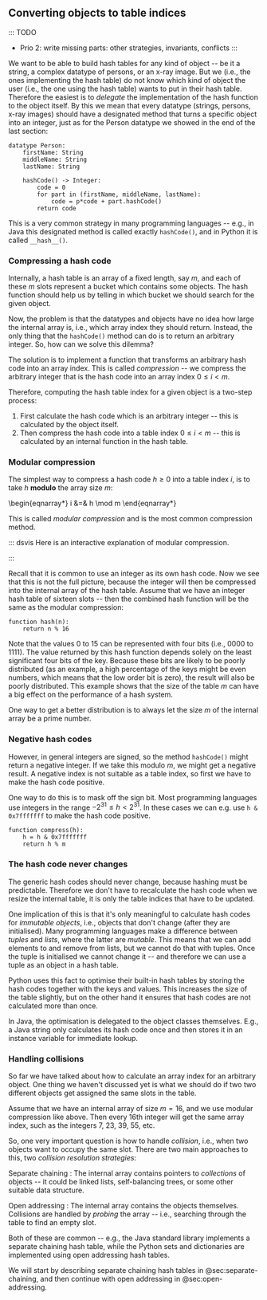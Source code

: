 
## Converting objects to table indices

::: TODO
- Prio 2: write missing parts: other strategies, invariants, conflicts
:::

We want to be able to build hash tables for any kind of object -- be it a string, a complex datatype of persons, or an x-ray image.
But we (i.e., the ones implementing the hash table) do not know which kind of object the user (i.e., the one using the hash table) wants to put in their hash table.
Therefore the easiest is to *delegate* the implementation of the hash function to the object itself.
By this we mean that every datatype (strings, persons, x-ray images) should have a designated method that turns a specific object into an integer, just as for the Person datatype we showed in the end of the last section:

    datatype Person:
        firstName: String
        middleName: String
        lastName: String

        hashCode() -> Integer:
            code = 0
            for part in (firstName, middleName, lastName):
                code = p*code + part.hashCode()
            return code

This is a very common strategy in many programming languages -- e.g., in Java this designated method is called exactly `hashCode()`, and in Python it is called `__hash__()`.


### Compressing a hash code

Internally, a hash table is an array of a fixed length, say $m$, and each of these $m$ slots represent a bucket which contains some objects.
The hash function should help us by telling in which bucket we should search for the given object.

Now, the problem is that the datatypes and objects have no idea how large the internal array is, i.e., which array index they should return.
Instead, the only thing that the `hashCode()` method can do is to return an arbitrary integer.
So, how can we solve this dilemma?

The solution is to implement a function that transforms an arbitrary hash code into an array index.
This is called *compression* -- we compress the arbitrary integer that is the hash code into an array index $0\leq i<m$.

Therefore, computing the hash table index for a given object is a two-step process:

1. First calculate the hash code which is an arbitrary integer -- this is calculated by the object itself.
2. Then compress the hash code into a table index $0\leq i<m$ -- this is calculated by an internal function in the hash table.


### Modular compression

The simplest way to compress a hash code $h\geq 0$ into a table index $i$, is to take $h$ **modulo** the array size $m$:

\begin{eqnarray*}
i &=& h \mod m
\end{eqnarray*}

This is called *modular compression* and is the most common compression method.

::: dsvis
Here is an interactive explanation of modular compression.

<inlineav id="hashFuncExCON1" src="Hashing/hashFuncExCON1.js" name="Hash Function Slideshow 1"/>
:::

Recall that it is common to use an integer as its own hash code.
Now we see that this is not the full picture, because the integer will then be compressed into the internal array of the hash table.
Assume that we have an integer hash table of sixteen slots -- then the combined hash function will be the same as the modular compression:

    function hash(n):
        return n % 16

Note that the values 0 to 15 can be represented with four bits (i.e.,
0000 to 1111). The value returned by this hash function depends solely
on the least significant four bits of the key. Because these bits are
likely to be poorly distributed (as an example, a high percentage of the
keys might be even numbers, which means that the low order bit is zero),
the result will also be poorly distributed. This example shows that the
size of the table $m$ can have a big effect on the performance of a hash system.

One way to get a better distribution is to always let the size $m$ of the internal array be a prime number.


### Negative hash codes

However, in general integers are signed, so the method
`hashCode()` might return a negative integer. If we take this modulo
$m$, we might get a negative result. A negative index is not suitable as
a table index, so first we have to make the hash code positive.

One way to do this is to mask off the sign bit.
Most programming languages use integers in the range $-2^{31}\leq h<2^{31}$.
In these cases we can e.g. use `h & 0x7fffffff` to make the hash code positive.

    function compress(h):
        h = h & 0x7fffffff
        return h % m


### The hash code never changes

The generic hash codes should never change, because hashing must be
predictable. Therefore we don't have to recalculate the hash code when
we resize the internal table, it is only the table indices that have to
be updated.

One implication of this is that it's only meaningful to calculate hash
codes for *immutable objects*, i.e., objects that don't change (after
they are initialised).
Many programming languages make a difference between *tuples* and *lists*, where the latter are *mutable*.
This means that we can add elements to and remove from lists, but we cannot do that with tuples.
Once the tuple is initialised we cannot change it -- and therefore we can use a tuple as an object in a hash table.

Python uses this fact to optimise their built-in hash tables by storing
the hash codes together with the keys and values. This increases the
size of the table slightly, but on the other hand it ensures that hash
codes are not calculated more than once.

In Java, the optimisation is delegated to the object classes themselves.
E.g., a Java string only calculates its hash code once and then stores
it in an instance variable for immediate lookup.

<!--
### Invariants
-->


### Handling collisions

So far we have talked about how to calculate an array index for an arbitrary object.
One thing we haven't discussed yet is what we should do if two two different objects get assigned the same slots in the table.

Assume that we have an internal array of size $m=16$, and we use modular compression like above.
Then every 16th integer will get the same array index, such as the integers 7, 23, 39, 55, etc.

So, one very important question is how to handle *collision*, i.e., when two objects want to occupy the same slot.
There are two main approaches to this, two *collision resolution strategies*:

Separate chaining
: The internal array contains pointers to *collections* of objects -- it could be linked lists, self-balancing trees, or some other suitable data structure.

Open addressing
: The internal array contains the objects themselves. Collisions are handled by *probing* the array -- i.e., searching through the table to find an empty slot.

Both of these are common -- e.g., the Java standard library implements a separate chaining hash table, while the Python sets and dictionaries are implemented using open addressing hash tables.

We will start by describing separate chaining hash tables in @sec:separate-chaining, and then continue with open addressing in @sec:open-addressing.
